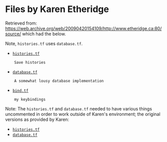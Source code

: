 # Files by Karen Etheridge

Retrieved from: https://web.archive.org/web/20090420154109/http://www.etheridge.ca:80/source/ which had the below.

Note, `histories.tf` uses `database.tf`.

 - [`histories.tf`](histories.tf)

```
    Save histories
```

 - [`database.tf`](database.tf)

```
    A somewhat lousy database implementation
```

 - [`bind.tf`](bind.tf)

```
    my keybindings
```

Note: The `histories.tf` and `database.tf` needed to have various things uncommented
in order to work outside of Karen's environment; the original versions as provided by Karen:

 - [`histories.tf`](orig/histories.tf)
 - [`database.tf`](orig/database.tf)

